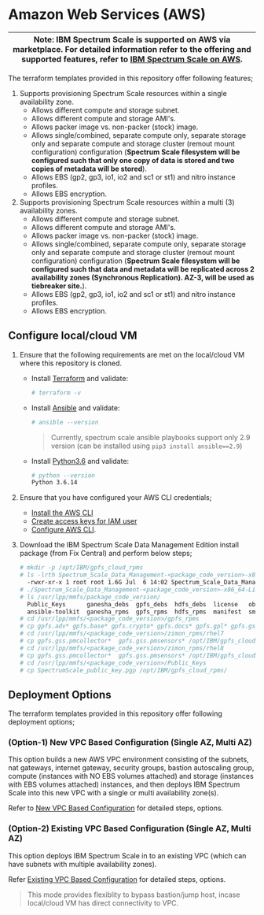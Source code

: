# Amazon Web Services (AWS)

| Note: IBM Spectrum Scale is supported on AWS via marketplace. For detailed information refer to the offering and supported features, refer to [IBM Spectrum Scale on AWS](https://www.ibm.com/docs/en/spectrum-scale-aws).|
| --- |

The terraform templates provided in this repository offer following features;
  1. Supports provisioning Spectrum Scale resources within a single availability zone.
        - Allows different compute and storage subnet.
        - Allows different compute and storage AMI's.
        - Allows packer image vs. non-packer (stock) image.
        - Allows single/combined, separate compute only, separate storage only and separate compute and storage cluster (remout mount configuration) configuration (**Spectrum Scale filesystem will be configured such that only one copy of data is stored and two copies of metadata will be stored**).
        - Allows EBS (gp2, gp3, io1, io2 and sc1 or st1) and nitro instance profiles.
        - Allows EBS encryption.
  2. Supports provisioning Spectrum Scale resources within a multi (3) availability zones.
        - Allows different compute and storage subnet.
        - Allows different compute and storage AMI's.
        - Allows packer image vs. non-packer (stock) image.
        - Allows single/combined, separate compute only, separate storage only and separate compute and storage cluster (remout mount configuration) configuration (**Spectrum Scale filesystem will be configured such that data and metadata will be replicated across 2 availability zones (Synchronous Replication). AZ-3, will be used as tiebreaker site.**).
        - Allows EBS (gp2, gp3, io1, io2 and sc1 or st1) and nitro instance profiles.
        - Allows EBS encryption.

## Configure local/cloud VM

1. Ensure that the following requirements are met on the local/cloud VM where this repository is cloned.

    - Install [Terraform](https://www.terraform.io/downloads.html) and validate:
        ```bash
        # terraform -v
        ```
    - Install [Ansible](https://docs.ansible.com/ansible/latest/installation_guide/intro_installation.html) and validate:
        ```bash
        # ansible --version
        ```
        > Currently, spectrum scale ansible playbooks support only 2.9 version (can be installed using `pip3 install ansible==2.9`)
    
    - Install [Python3.6](https://www.python.org/downloads/) and validate:
        ```bash
        # python --version
        Python 3.6.14
        ```

2. Ensure that you have configured your AWS CLI credentials;
    - [Install the AWS CLI](https://docs.aws.amazon.com/cli/latest/userguide/cli-chap-install.html)
    - [Create access keys for IAM user](https://docs.aws.amazon.com/IAM/latest/UserGuide/id_credentials_access-keys.html#Using_CreateAccessKey)
    - [Configure AWS CLI](https://docs.aws.amazon.com/cli/latest/userguide/cli-chap-configure.html#cli-quick-configuration).

3. Download the IBM Spectrum Scale Data Management Edition install package (from Fix Central) and perform below steps;
    ```bash
    # mkdir -p /opt/IBM/gpfs_cloud_rpms
    # ls -lrth Spectrum_Scale_Data_Management-<package_code_version>-x86_64-Linux-install
      -rwxr-xr-x 1 root root 1.6G Jul  6 14:02 Spectrum_Scale_Data_Management-<package_code_version>-x86_64-Linux-install
    # ./Spectrum_Scale_Data_Management-<package_code_version>-x86_64-Linux-install --silent
    # ls /usr/lpp/mmfs/package_code_version/
      Public_Keys      ganesha_debs  gpfs_debs  hdfs_debs  license   object_rpms  smb_rpms  zimon_debs
      ansible-toolkit  ganesha_rpms  gpfs_rpms  hdfs_rpms  manifest  smb_debs     tools     zimon_rpms
    # cd /usr/lpp/mmfs/<package_code_version>/gpfs_rpms
    # cp gpfs.adv* gpfs.base* gpfs.crypto* gpfs.docs* gpfs.gpl* gpfs.gskit* gpfs.gui* gpfs.java* gpfs.license.dm* gpfs.msg.en_US* /opt/IBM/gpfs_cloud_rpms/
    # cd /usr/lpp/mmfs/<package_code_version>/zimon_rpms/rhel7
    # cp gpfs.gss.pmcollector*  gpfs.gss.pmsensors* /opt/IBM/gpfs_cloud_rpms
    # cd /usr/lpp/mmfs/<package_code_version>/zimon_rpms/rhel8
    # cp gpfs.gss.pmcollector*  gpfs.gss.pmsensors* /opt/IBM/gpfs_cloud_rpms
    # cd /usr/lpp/mmfs/<package_code_version>/Public_Keys
    # cp SpectrumScale_public_key.pgp /opt/IBM/gpfs_cloud_rpms/
    ```

## Deployment Options

The terraform templates provided in this repository offer following deployment options;

### (Option-1) New VPC Based Configuration (Single AZ, Multi AZ)

This option builds a new AWS VPC environment consisting of the subnets, nat gateways, internet gateway, security groups, bastion autoscaling group, compute (instances with NO EBS volumes attached) and storage (instances with EBS volumes attached) instances, and then deploys IBM Spectrum Scale into this new VPC with a single or multi availability zone(s).

Refer to [New VPC Based Configuration](../aws_scale_templates/aws_new_vpc_scale/README.md) for detailed steps, options.

### (Option-2) Existing VPC Based Configuration (Single AZ, Multi AZ)

This option deploys IBM Spectrum Scale in to an existing VPC (which can have subnets with multiple availability zones).

Refer [Existing VPC Based Configuration](../aws_scale_templates/sub_modules/instance_template/README.md) for detailed steps, options.

> This mode provides flexiblity to bypass bastion/jump host, incase local/cloud VM has direct connectivity to VPC.
